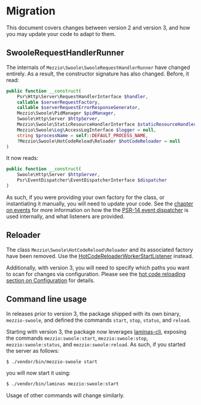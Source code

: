 # Migration

This document covers changes between version 2 and version 3, and how you may
update your code to adapt to them.

## SwooleRequestHandlerRunner

The internals of `Mezzio\Swoole\SwooleRequestHandlerRunner` have changed entirely.
As a result, the constructor signature has also changed.
Before, it read:

```php
public function __construct(
    Psr\Http\Server\RequestHandlerInterface $handler,
    callable $serverRequestFactory,
    callable $serverRequestErrorResponseGenerator,
    Mezzio\Swoole\PidManager $pidManager,
    Swoole\Http\Server $httpServer,
    Mezzio\Swoole\StaticResourceHandlerInterface $staticResourceHandler = null,
    Mezzio\Swoole\Log\AccessLogInterface $logger = null,
    string $processName = self::DEFAULT_PROCESS_NAME,
    ?Mezzio\Swoole\HotCodeReload\Reloader $hotCodeReloader = null
)
```

It now reads:

```php
public function __construct(
    Swoole\Http\Server $httpServer,
    Psr\EventDispatcher\EventDispatcherInterface $dispatcher
)
```

As such, if you were providing your own factory for the class, or instantiating it manually, you will need to update your code.
See the [chapter on events](events.md) for more information on how the the [PSR-14 event dispatcher](https://www.php-fig.org/psr/psr-14/) is used internally, and what listeners are provided.

## Reloader

The class `Mezzio\Swoole\HotCodeReload\Reloader` and its associated factory have been removed.
Use the [HotCodeReloaderWorkerStartListener](hot-code-reload.md) instead.

Additionally, with version 3, you will need to specify which paths you want to scan for changes via configuration.
Please see the [hot code reloading section on Configuration](hot-code-reload.md#configuration) for details.

## Command line usage

In releases prior to version 3, the package shipped with its own binary, `mezzio-swoole`, and defined the commands `start`, `stop`, `status`, and `reload`.

Starting with version 3, the package now leverages [laminas-cli](https://docs.laminas.dev/laminas-cli/), exposing the commands `mezzio:swoole:start`, `mezzio:swoole:stop`, `mezzio:swoole:status`, and `mezzio:swoole:reload`.
As such, if you started the server as follows:

```bash
$ ./vendor/bin/mezzio-swoole start
```

you will now start it using:

```bash
$ ./vendor/bin/laminas mezzio:swoole:start
```

Usage of other commands will change similarly.
